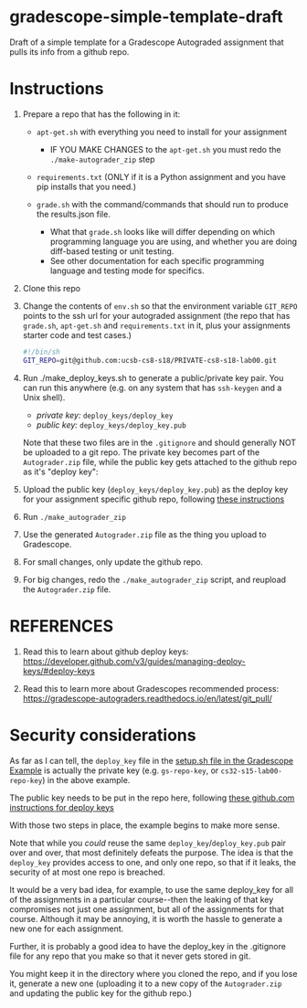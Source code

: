 # gradescope-simple-template-draft

Draft of a simple template for a Gradescope Autograded assignment that pulls its info from a github repo.

# Instructions

1. Prepare a repo that has the following in it:
   * `apt-get.sh` with everything you need to install for your assignment
       * IF YOU MAKE CHANGES to the `apt-get.sh` you must redo the `./make-autograder_zip` step
       
   * `requirements.txt` (ONLY if it is a Python assignment and you have pip installs that
       you need.)
   * `grade.sh` with the command/commands that should run to produce the results.json file.

      - What that `grade.sh` looks like will differ depending on which programming language you are using, and whether
         you are doing diff-based testing or unit testing.
      - See other documentation for each specific programming language and testing mode for specifics.
       

2. Clone this repo

3. Change the contents of `env.sh` so that the environment variable `GIT_REPO` points to the ssh url for your autograded assignment (the repo that has `grade.sh`, `apt-get.sh` and `requirements.txt` in it, plus your assignments starter code and test cases.)

   ```bash
   #!/bin/sh
   GIT_REPO=git@github.com:ucsb-cs8-s18/PRIVATE-cs8-s18-lab00.git
   ```


4. Run ./make_deploy_keys.sh to generate a public/private key pair.  You can
   run this anywhere (e.g. on any system that has `ssh-keygen` and a Unix shell).
   
   * *private key:* `deploy_keys/deploy_key`
   * *public key:* `deploy_keys/deploy_key.pub`

   Note
   that these two files are in the `.gitignore` and should generally
   NOT be uploaded to a git repo.  The private key becomes part of the `Autograder.zip`
   file, while the public key gets attached to the github repo as it's "deploy key":
   
5. Upload the public key (`deploy_keys/deploy_key.pub`) as the deploy key for your assignment specific github repo, following [these instructions](https://developer.github.com/v3/guides/managing-deploy-keys/#deploy-keys)

6. Run `./make_autograder_zip`

7. Use the generated `Autograder.zip` file as the thing you upload to Gradescope.

8. For small changes, only update the github repo.

9. For big changes, redo the `./make_autograder_zip` script, and reupload the `Autograder.zip` file.


# REFERENCES 

1. Read this to learn about github deploy keys:  <https://developer.github.com/v3/guides/managing-deploy-keys/#deploy-keys>

2. Read this to learn more about Gradescopes recommended process: <https://gradescope-autograders.readthedocs.io/en/latest/git_pull/>

# Security considerations

As far as I can tell, the `deploy_key` file in the [setup.sh file in the Gradescope Example](https://github.com/gradescope/autograder_samples/blob/master/deploy_keys/setup.sh) is actually the private key (e.g. `gs-repo-key`, or `cs32-s15-lab00-repo-key`) in the above example.

The public key needs to be put in the repo here, following [these github.com instructions for deploy keys](https://developer.github.com/v3/guides/managing-deploy-keys/#deploy-keys)

With those two steps in place, the example begins to make more sense.

Note that while you *could* reuse the same `deploy_key`/`deploy_key.pub` pair over and over, that most definitely defeats the purpose.    The idea is that the `deploy_key` provides access to one, and only one repo, so that if it leaks, the security of at most one repo is breached.

It would be a very bad idea, for example, to use the same deploy_key for all of the assignments in a particular course--then the leaking of that key compromises not just one assignment, but all of the assignments for that course.   Although it may be annoying, it is worth the hassle to generate a new one for each assignment.

Further, it is probably a good idea to have the deploy_key in the .gitignore file for any repo that you make so that it never gets stored in git.

You might keep it in the directory where you cloned the repo, and if you lose it, generate a new one (uploading it to a new copy of the `Autograder.zip` and updating the public key for the github repo.)





